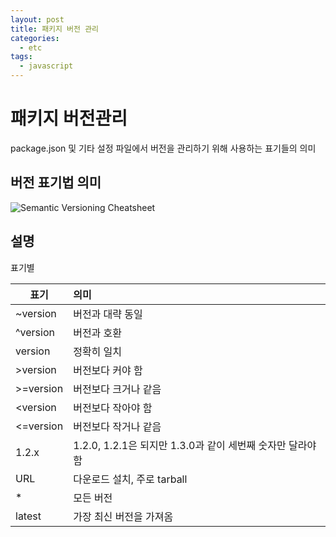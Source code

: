 ```yaml
---
layout: post
title: 패키지 버전 관리
categories:
  - etc
tags: 
  - javascript
---
```

# 패키지 버전관리
package.json 및 기타 설정 파일에서 버전을 관리하기 위해 사용하는 표기들의 의미

## 버전 표기법 의미
![Semantic Versioning Cheatsheet](https://bytearcher.com/goodies/semantic-versioning-cheatsheet/wheelbarrel-no-tilde-caret-white-bg-w1000.jpg)

## 설명
표기별 

|표기     |의미          |
| --- | :--- |
| ~version |버전과 대략 동일|
| ^version |버전과 호환|
| version |정확히 일치|
| >version |버전보다 커야 함|
| >=version |버전보다 크거나 같음|
| <version |버전보다 작아야 함|
| <=version |버전보다 작거나 같음|
| 1.2.x |1.2.0, 1.2.1은 되지만 1.3.0과 같이 세번째 숫자만 달라야 함|
| URL |다운로드 설치, 주로 tarball|
| *|모든 버전 |
| latest |가장 최신 버전을 가져옴|


